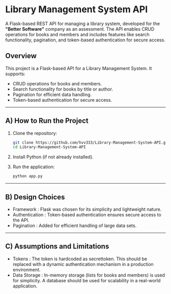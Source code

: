 # Library Management System API

A Flask-based REST API for managing a library system, developed for the **"Better Software"** company as an assessment. The API enables CRUD operations for books and members and includes features like search functionality, pagination, and token-based authentication for secure access.

## Overview

This project is a Flask-based API for a Library Management System. It supports:
- CRUD operations for books and members.
- Search functionality for books by title or author.
- Pagination for efficient data handling.
- Token-based authentication for secure access.

---

## A) How to Run the Project

1. Clone the repository:
   ```bash
   git clone https://github.com/hvv333/Library-Management-System-API.git
   cd Library-Management-System-API

2. Install Python (if not already installed).

3. Run the application:
   ```bash
   python app.py


---

## B) Design Choices

- Framework : Flask was chosen for its simplicity and lightweight nature.
- Authentication : Token-based authentication ensures secure access to the API.
- Pagination : Added for efficient handling of large data sets.

---

## C) Assumptions and Limitations
- Tokens : The token is hardcoded as secrettoken. This should be replaced with a dynamic authentication mechanism in a production environment.
- Data Storage : In-memory storage (lists for books and members) is used for simplicity. A database should be used for scalability in a real-world application.



